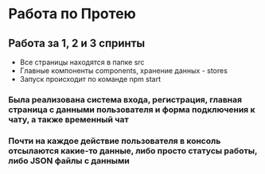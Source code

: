 # Работа по Протею

## Работа за 1, 2 и 3 спринты

- Все страницы находятся в папке src
- Главные компоненты components, хранение данных - stores
- Запуск происходит по команде npm start

### Была реализована система входа, регистрация, главная страница с данными пользователя и форма подключения к чату, а также временный чат 
### Почти на каждое действие пользователя в консоль отсылаются какие-то данные, либо просто статусы работы, либо JSON файлы с данными
